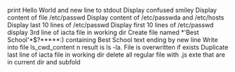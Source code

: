 print Hello World and new line to stdout
Display confused smiley
Display content of file /etc/passwd
Display content of /etc/passwda and /etc/hosts
Display last 10 lines of /etc/passwd
Display first 10 lines of /etc/passwd
display 3rd line of iacta file in working dir
Create file named \*\'Best School\'\*$\?\*\*\*\*\*:) containing Best School text ending by new line
Write into file ls_cwd_content n result is ls -la. File is overwritten if exists
Duplicate last line of iacta file in working dir
delete all regular file with .js exte that are in current dir and subfold
